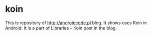 # koin
This is repository of http://androidcode.pl blog. It shows uses Koin in Android. It is a part of Libraries - Koin post in the blog.

